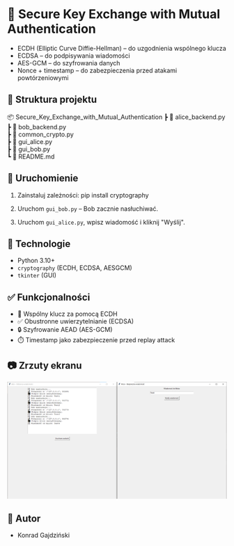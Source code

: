 # 🔐 Secure Key Exchange with Mutual Authentication

- ECDH (Elliptic Curve Diffie-Hellman) – do uzgodnienia wspólnego klucza
- ECDSA – do podpisywania wiadomości
- AES-GCM – do szyfrowania danych
- Nonce + timestamp – do zabezpieczenia przed atakami powtórzeniowymi

## 📁 Struktura projektu

📦 Secure_Key_Exchange_with_Mutual_Authentication
┣ 📜 alice_backend.py  
┣ 📜 bob_backend.py  
┣ 📜 common_crypto.py  
┣ 📜 gui_alice.py  
┣ 📜 gui_bob.py  
┗ 📜 README.md


## 🚀 Uruchomienie

1. Zainstaluj zależności:
pip install cryptography

2. Uruchom `gui_bob.py` – Bob zacznie nasłuchiwać.

3. Uruchom `gui_alice.py`, wpisz wiadomość i kliknij "Wyślij".

## 🔧 Technologie

- Python 3.10+
- `cryptography` (ECDH, ECDSA, AESGCM)
- `tkinter` (GUI)

## ✅ Funkcjonalności

- 🔐 Wspólny klucz za pomocą ECDH
- ✅ Obustronne uwierzytelnianie (ECDSA)
- 🔒 Szyfrowanie AEAD (AES-GCM)
- ⏱️ Timestamp jako zabezpieczenie przed replay attack

## 📷 Zrzuty ekranu

![alt text](image.png)

## 📌 Autor
- Konrad Gajdziński